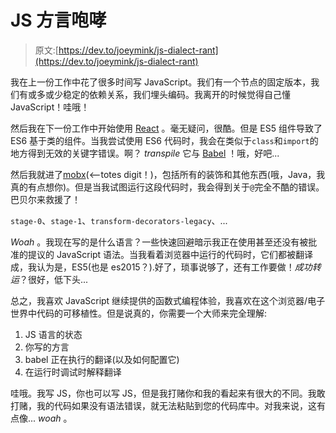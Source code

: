 # JS 方言咆哮

> 原文:[https://dev.to/joeymink/js-dialect-rant](https://dev.to/joeymink/js-dialect-rant)

我在上一份工作中花了很多时间写 JavaScript。我们有一个节点的固定版本，我们有或多或少稳定的依赖关系，我们埋头编码。我离开的时候觉得自己懂 JavaScript！哇哦！

然后我在下一份工作中开始使用 [React](https://facebook.github.io/react/) 。毫无疑问，很酷。但是 ES5 组件导致了 ES6 基于类的组件。当我尝试使用 ES6 代码时，我会在类似于`class`和`import`的地方得到无效的关键字错误。啊？ *transpile* 它与 [Babel](https://babeljs.io/) ！哦，好吧...

然后我就进了[mobx](https://mobx.js.org/)(<——totes digit！)，包括所有的装饰和其他东西(哦，Java，我真的有点想你)。但是当我试图运行这段代码时，我会得到关于`@`完全不酷的错误。巴贝尔来救援了！

`stage-0`、`stage-1`、`transform-decorators-legacy`、...

*Woah* 。我现在写的是什么语言？一些快速回避暗示我正在使用甚至还没有被批准的提议的 JavaScript 语法。当我看着浏览器中运行的代码时，它们都被翻译成，我认为是，ES5(也是 es2015？).好了，琐事说够了，还有工作要做！*成功转运*？很好，低下头...

总之，我喜欢 JavaScript 继续提供的函数式编程体验，我喜欢在这个浏览器/电子世界中代码的可移植性。但是说真的，你需要一个大师来完全理解:

1.  JS 语言的状态
2.  你写的方言
3.  babel 正在执行的翻译(以及如何配置它)
4.  在运行时调试时解释翻译

哇哦。我写 JS，你也可以写 JS，但是我打赌你和我的看起来有很大的不同。我敢打赌，我的代码如果没有语法错误，就无法粘贴到您的代码库中。对我来说，这有点像... *woah* 。